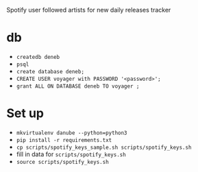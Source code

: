 Spotify user followed artists for new daily releases tracker

# db

- `createdb deneb`
- `psql`
- `create database deneb;`
- `CREATE USER voyager with PASSWORD '<password>';`
- `grant ALL ON DATABASE deneb TO voyager ;`



# Set up

- `mkvirtualenv danube --python=python3`
- `pip install -r requirements.txt`
- `cp scripts/spotify_keys_sample.sh scripts/spotify_keys.sh`
- fill in data for `scripts/spotify_keys.sh`
- `source scripts/spotify_keys.sh`
